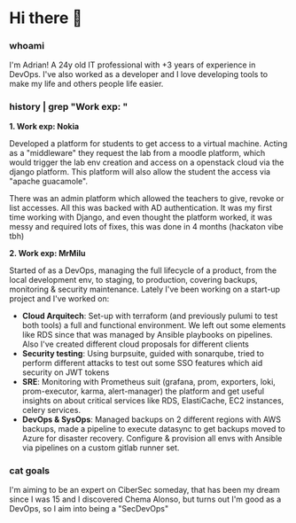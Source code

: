 # Hi there 👋

<!--
**adsanz/adsanz** is a ✨ _special_ ✨ repository because its `README.md` (this file) appears on your GitHub profile.

Here are some ideas to get you started:

- 🔭 I’m currently working on ...
- 🌱 I’m currently learning ...
- 👯 I’m looking to collaborate on ...
- 🤔 I’m looking for help with ...
- 💬 Ask me about ...
- 📫 How to reach me: ...
- 😄 Pronouns: ...
- ⚡ Fun fact: ...
-->

### whoami

I'm Adrian! A 24y old IT professional with +3 years of experience in DevOps. I've also worked as a developer and I love developing tools to make my life and others people life easier. 

### history | grep "Work exp: "

**1. Work exp: Nokia**

Developed a platform for students to get access to a virtual machine. Acting as a "middleware" they request the lab from a moodle platform, which would trigger the lab env creation and access on a openstack cloud via the django platform. This platform will also allow the student the access via "apache guacamole".

There was an admin platform which allowed the teachers to give, revoke or list accesses. All this was backed with AD authentication. It was my first time working with Django, and even thought the platform worked, it was messy and required lots of fixes, this was done in 4 months (hackaton vibe tbh)

**2. Work exp: MrMilu**

Started of as a DevOps, managing the full lifecycle of a product, from the local development env, to staging, to production, covering backups, monitoring & security maintenance. Lately I've been working on a start-up project and I've worked on:
- **Cloud Arquitech**: Set-up with terraform (and previously pulumi to test both tools) a full and functional environment. We left out some elements like RDS since that was managed by Ansible playbooks on pipelines. Also I've created different cloud proposals for different clients 
- **Security testing**: Using burpsuite, guided with sonarqube, tried to perform different attacks to test out some SSO features which aid security on JWT tokens
- **SRE**: Monitoring with Prometheus suit (grafana, prom, exporters, loki, prom-executor, karma, alert-manager) the platform and get useful insights on about critical services like RDS, ElastiCache, EC2 instances, celery services. 
- **DevOps & SysOps**: Managed backups on 2 different regions with AWS backups, made a pipeline to execute datasync to get backups moved to Azure for disaster recovery. Configure & provision all envs with Ansible via pipelines on a custom gitlab runner set. 

### cat goals

I'm aiming to be an expert on CiberSec someday, that has been my dream since I was 15 and I discovered Chema Alonso, but turns out I'm good as a DevOps, so I aim into being a "SecDevOps"
